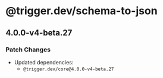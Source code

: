 # @trigger.dev/schema-to-json

## 4.0.0-v4-beta.27

### Patch Changes

- Updated dependencies:
  - `@trigger.dev/core@4.0.0-v4-beta.27`
